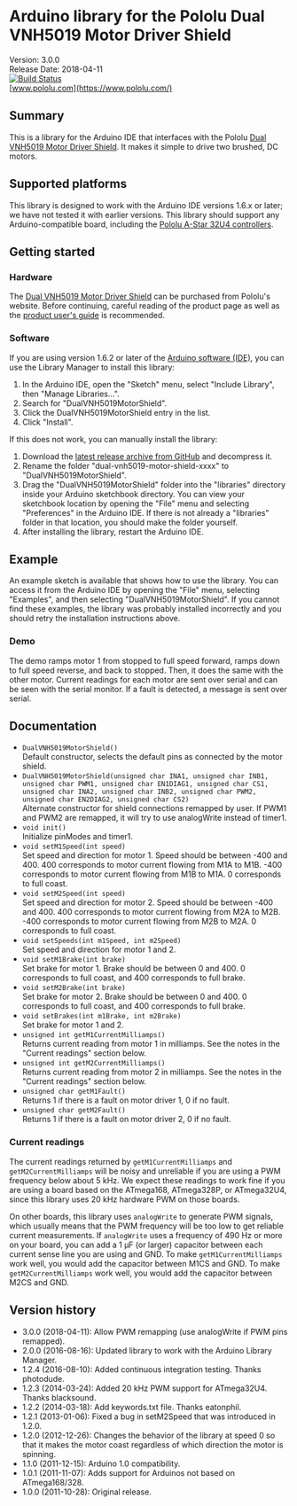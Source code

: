 # Arduino library for the Pololu Dual VNH5019 Motor Driver Shield

Version: 3.0.0<br>
Release Date: 2018-04-11<br>
[![Build Status](https://travis-ci.org/pololu/dual-vnh5019-motor-shield.svg?branch=master)](https://travis-ci.org/pololu/dual-vnh5019-motor-shield)<br>
[www.pololu.com](https://www.pololu.com/)

## Summary

This is a library for the Arduino IDE that interfaces with the Pololu
[Dual VNH5019 Motor Driver Shield](https://www.pololu.com/catalog/product/2507).
It makes it simple to drive two brushed, DC motors.

## Supported platforms

This library is designed to work with the Arduino IDE versions 1.6.x
or later; we have not tested it with earlier versions.  This library
should support any Arduino-compatible board, including the
[Pololu A-Star 32U4 controllers](https://www.pololu.com/category/149/a-star-programmable-controllers).

## Getting started

### Hardware

The
[Dual VNH5019 Motor Driver Shield](https://www.pololu.com/product/2507)
can be purchased from Pololu's website.  Before continuing, careful
reading of the product page as well as the
[product user's guide](https://www.pololu.com/docs/0J49) is
recommended.

### Software

If you are using version 1.6.2 or later of the
[Arduino software (IDE)](https://www.arduino.cc/en/Main/Software), you can use
the Library Manager to install this library:

1. In the Arduino IDE, open the "Sketch" menu, select "Include Library", then
   "Manage Libraries...".
2. Search for "DualVNH5019MotorShield".
3. Click the DualVNH5019MotorShield entry in the list.
4. Click "Install".

If this does not work, you can manually install the library:

1. Download the
   [latest release archive from GitHub](https://github.com/pololu/dual-vnh5019-motor-shield/releases)
   and decompress it.
2. Rename the folder "dual-vnh5019-motor-shield-xxxx" to "DualVNH5019MotorShield".
3. Drag the "DualVNH5019MotorShield" folder into the "libraries"
   directory inside your Arduino sketchbook directory.  You can view
   your sketchbook location by opening the "File" menu and selecting
   "Preferences" in the Arduino IDE.  If there is not already a
   "libraries" folder in that location, you should make the folder
   yourself.
4. After installing the library, restart the Arduino IDE.


## Example

An example sketch is available that shows how to use the library.  You
can access it from the Arduino IDE by opening the "File" menu,
selecting "Examples", and then selecting "DualVNH5019MotorShield".  If
you cannot find these examples, the library was probably installed
incorrectly and you should retry the installation instructions above.

### Demo

The demo ramps motor 1 from stopped to full speed forward, ramps down
to full speed reverse, and back to stopped.  Then, it does the same
with the other motor.  Current readings for each motor are sent over
serial and can be seen with the serial monitor.  If a fault is
detected, a message is sent over serial.

## Documentation

- `DualVNH5019MotorShield()`<br> Default constructor, selects the
  default pins as connected by the motor shield.
- `DualVNH5019MotorShield(unsigned char INA1, unsigned char INB1,
  unsigned char PWM1, unsigned char EN1DIAG1, unsigned char CS1,
  unsigned char INA2, unsigned char INB2, unsigned char PWM2, unsigned
  char EN2DIAG2, unsigned char CS2)` <br> Alternate constructor for
  shield connections remapped by user. If PWM1 and PWM2 are
  remapped, it will try to use analogWrite instead of timer1.
- `void init()` <br> Initialize pinModes and timer1.
- `void setM1Speed(int speed)` <br> Set speed and direction for motor 1.
  Speed should be between -400 and 400.  400 corresponds to motor
  current flowing from M1A to M1B.  -400 corresponds to motor current
  flowing from M1B to M1A.  0 corresponds to full coast.
- `void setM2Speed(int speed)` <br> Set speed and direction for motor 2.
  Speed should be between -400 and 400.  400 corresponds to motor
  current flowing from M2A to M2B.  -400 corresponds to motor current
  flowing from M2B to M2A.  0 corresponds to full coast.
- `void setSpeeds(int m1Speed, int m2Speed)` <br> Set speed and direction
  for motor 1 and 2.
- `void setM1Brake(int brake)` <br> Set brake for motor 1.  Brake should be
  between 0 and 400.  0 corresponds to full coast, and 400 corresponds
  to full brake.
- `void setM2Brake(int brake)` <br> Set brake for motor 2.  Brake should be
  between 0 and 400.  0 corresponds to full coast, and 400 corresponds
  to full brake.
- `void setBrakes(int m1Brake, int m2Brake)` <br> Set brake for motor 1 and
  2.
- `unsigned int getM1CurrentMilliamps()` <br> Returns current reading from
  motor 1 in milliamps.  See the notes in the "Current readings" section below.
- `unsigned int getM2CurrentMilliamps()` <br> Returns current reading from
  motor 2 in milliamps.  See the notes in the "Current readings" section below.
- `unsigned char getM1Fault()` <br> Returns 1 if there is a fault on motor
  driver 1, 0 if no fault.
- `unsigned char getM2Fault()` <br> Returns 1 if there is a fault on motor
  driver 2, 0 if no fault.

### Current readings

The current readings returned by `getM1CurrentMilliamps` and
`getM2CurrentMilliamps` will be noisy and unreliable if you are using
a PWM frequency below about 5&nbsp;kHz.  We expect these readings to
work fine if you are using a board based on the ATmega168, ATmega328P,
or ATmega32U4, since this library uses 20&nbsp;kHz hardware PWM on
those boards.

On other boards, this library uses `analogWrite` to generate PWM
signals, which usually means that the PWM frequency will be too low to
get reliable current measurements.  If `analogWrite` uses a frequency
of 490&nbsp;Hz or more on your board, you can add a 1&nbsp;&micro;F
(or larger) capacitor between each current sense line you are using
and GND.  To make `getM1CurrentMilliamps` work well, you would add the
capacitor between M1CS and GND.  To make `getM2CurrentMilliamps` work
well, you would add the capacitor between M2CS and GND.

## Version history
* 3.0.0 (2018-04-11): Allow PWM remapping (use analogWrite if PWM pins
  remapped).
* 2.0.0 (2016-08-16): Updated library to work with the Arduino Library Manager.
* 1.2.4 (2016-08-10): Added continuous integration testing. Thanks photodude.
* 1.2.3 (2014-03-24): Added 20 kHz PWM support for ATmega32U4. Thanks blacksound.
* 1.2.2 (2014-03-18): Add keywords.txt file. Thanks eatonphil.
* 1.2.1 (2013-01-06): Fixed a bug in setM2Speed that was introduced in 1.2.0.
* 1.2.0 (2012-12-26): Changes the behavior of the library at speed 0 so that it makes the motor coast regardless of which direction the motor is spinning.
* 1.1.0 (2011-12-15): Arduino 1.0 compatibility.
* 1.0.1 (2011-11-07): Adds support for Arduinos not based on ATmega168/328.
* 1.0.0 (2011-10-28): Original release.
